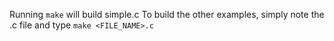 Running `make` will build simple.c To build the other examples, simply note the .c file and type `make <FILE_NAME>.c`
